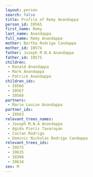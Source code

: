 ```yaml
---
layout: person
search: false
title: Profile of Remy Anandappa
person_id: I0565
first_name: Remy
last_name: Anandappa
full_name: Remy Anandappa
mother: Bertha Rodrigo Candappa
mother_id: I0574
father: Joseph M.N.A Anandappa
father_id: I0575
children:
 - Ronald Anandappa
 - Mark Anandappa
 - Patrick Anandappa
children_ids:
 - I0566
 - I0567
 - I0568
partners:
 - Marie Louise Anandappa
partner_ids:
 - I0563
relevant_trees_names:
 - Joseph M.N.A Anandappa
 - Agida Pieris Tavarayan
 - Caitan Rodrigo
 - Dominic Nicholas Rodrigo Candappa
relevant_trees_ids:
 - I0575
 - I0635
 - I0308
 - I0634
sex: M
---
```



